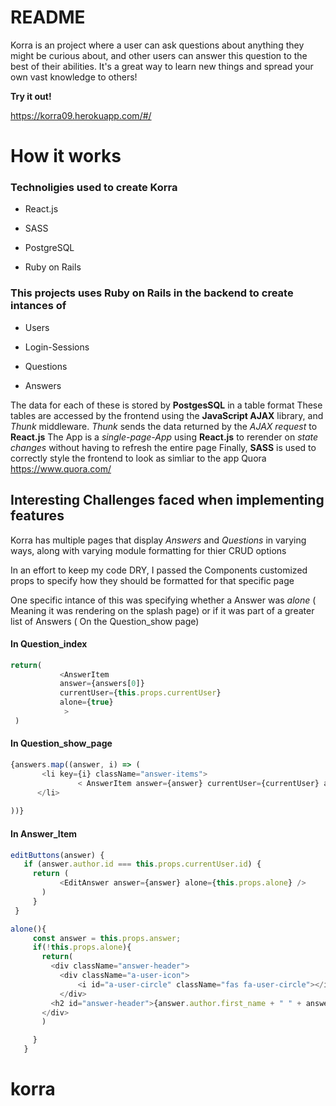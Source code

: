 # README
 Korra is an project where a user can ask questions about anything they might be curious about, and other users
can answer this question to the best of their abilities. It's a great way to learn new things and spread your own vast knowledge to others!

**Try it out!**
 
https://korra09.herokuapp.com/#/

# How it works

 ### Technoligies used to create Korra

* React.js

* SASS

* PostgreSQL

* Ruby on Rails


### This projects uses **Ruby on Rails** in the backend to create intances of

* Users 

* Login-Sessions

* Questions

* Answers

The data for each of these is stored by **PostgesSQL** in a table format
These tables are accessed by the frontend using  the **JavaScript AJAX** library, and _Thunk_ middleware.
_Thunk_ sends the data returned by the _AJAX request_ to **React.js** 
The App is a _single-page-App_ using **React.js** to rerender on _state changes_ without having to refresh the entire page
Finally, **SASS** is used to correctly style the frontend to look as simliar to the app Quora https://www.quora.com/

## Interesting Challenges faced when implementing features

Korra has multiple pages that display _Answers_ and _Questions_ in varying ways, along with varying module formatting for thier CRUD options

In an effort to keep my code DRY, I passed the Components customized props to specify how they should be formatted for that specific page

One specific intance of this was specifying whether a Answer was _alone_ ( Meaning it was rendering on the splash page)
or if it was part of a greater list of Answers ( On the Question_show page)

#### In Question_index
```javascript
return(
           <AnswerItem 
           answer={answers[0]}  
           currentUser={this.props.currentUser}
           alone={true}
            >
 )
 ```
 #### In Question_show_page
 ```javascript
 {answers.map((answer, i) => (
        <li key={i} className="answer-items">
                < AnswerItem answer={answer} currentUser={currentUser} alone={false} />
       </li>
                    
 ))}
```
 #### In Answer_Item
 ```javascript
editButtons(answer) {
    if (answer.author.id === this.props.currentUser.id) {
      return (
            <EditAnswer answer={answer} alone={this.props.alone} />
        )
      }
  }
```
 ```javascript
alone(){
      const answer = this.props.answer;
      if(!this.props.alone){
        return(
          <div className="answer-header">
            <div className="a-user-icon">
                <i id="a-user-circle" className="fas fa-user-circle"></i>
            </div>
          <h2 id="answer-header">{answer.author.first_name + " " + answer.author.last_name }</h2>
        </div>
        )

      }
    }
 ```








# korra
